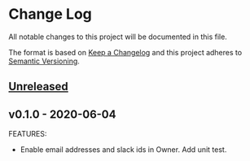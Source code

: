 # Change Log

All notable changes to this project will be documented in this file.

The format is based on [Keep a Changelog](http://keepachangelog.com/) and this
project adheres to [Semantic Versioning](http://semver.org/).

<a name="unreleased"></a>
## [Unreleased]



<a name="v0.1.0"></a>
## v0.1.0 - 2020-06-04
FEATURES:
- Enable email addresses and slack ids in Owner. Add unit test.


[Unreleased]: https://github.com/continuul/terraform-local-label/compare/v0.1.0...HEAD

